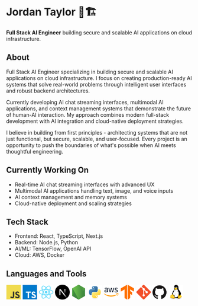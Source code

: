 # Jordan Taylor 🚀🏗

**Full Stack AI Engineer** building secure and scalable AI applications on cloud infrastructure.

## About
Full Stack AI Engineer specializing in building secure and scalable AI applications on cloud infrastructure. I focus on creating production-ready AI systems that solve real-world problems through intelligent user interfaces and robust backend architectures.

Currently developing AI chat streaming interfaces, multimodal AI applications, and context management systems that demonstrate the future of human-AI interaction. My approach combines modern full-stack development with AI integration and cloud-native deployment strategies.

I believe in building from first principles - architecting systems that are not just functional, but secure, scalable, and user-focused. Every project is an opportunity to push the boundaries of what's possible when AI meets thoughtful engineering.

## Currently Working On
- Real-time AI chat streaming interfaces with advanced UX
- Multimodal AI applications handling text, image, and voice inputs
- AI context management and memory systems
- Cloud-native deployment and scaling strategies

## Tech Stack
- Frontend: React, TypeScript, Next.js
- Backend: Node.js, Python
- AI/ML: TensorFlow, OpenAI API
- Cloud: AWS, Docker

## Languages and Tools
<p align="left">

<!-- JavaScript -->
<img src="https://raw.githubusercontent.com/devicons/devicon/master/icons/javascript/javascript-original.svg" alt="javascript" width="40" height="40"/>

<!-- TypeScript -->
<img src="https://raw.githubusercontent.com/devicons/devicon/master/icons/typescript/typescript-original.svg" alt="typescript" width="40" height="40"/>

<!-- React -->
<img src="https://raw.githubusercontent.com/devicons/devicon/master/icons/react/react-original.svg" alt="react" width="40" height="40"/>

<!-- Next.js -->
<img src="https://raw.githubusercontent.com/devicons/devicon/master/icons/nextjs/nextjs-original.svg" alt="nextjs" width="40" height="40"/>

<!-- Node.js -->
<img src="https://raw.githubusercontent.com/devicons/devicon/master/icons/nodejs/nodejs-original.svg" alt="nodejs" width="40" height="40"/>

<!-- Python -->
<img src="https://raw.githubusercontent.com/devicons/devicon/master/icons/python/python-original.svg" alt="python" width="40" height="40"/>

<!-- AWS -->
<img src="https://raw.githubusercontent.com/devicons/devicon/master/icons/amazonwebservices/amazonwebservices-original-wordmark.svg" alt="aws" width="40" height="40"/>

<!-- TensorFlow -->
<img src="https://raw.githubusercontent.com/devicons/devicon/master/icons/tensorflow/tensorflow-original.svg" alt="tensorflow" width="40" height="40"/>

<!-- Git -->
<img src="https://raw.githubusercontent.com/devicons/devicon/master/icons/git/git-original.svg" alt="git" width="40" height="40"/>

<!-- GitHub -->
<img src="https://raw.githubusercontent.com/devicons/devicon/master/icons/github/github-original.svg" alt="github" width="40" height="40"/>

<!-- Linux -->
<img src="https://raw.githubusercontent.com/devicons/devicon/master/icons/linux/linux-original.svg" alt="linux" width="40" height="40"/>

</p>
